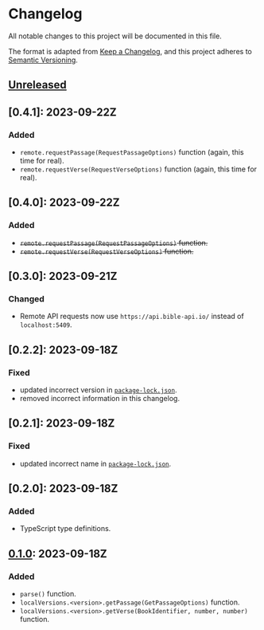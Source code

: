 # Changelog

All notable changes to this project will be documented in this file.

The format is adapted from [Keep a Changelog](https://keepachangelog.com/en/1.1.0/),
and this project adheres to [Semantic Versioning](https://semver.org/spec/v2.0.0.html).

## [Unreleased]

## [0.4.1]: 2023-09-22Z

### Added

- `remote.requestPassage(RequestPassageOptions)` function (again, this time for real).
- `remote.requestVerse(RequestVerseOptions)` function (again, this time for real).

## [0.4.0]: 2023-09-22Z

### Added

- ~~`remote.requestPassage(RequestPassageOptions)` function.~~
- ~~`remote.requestVerse(RequestVerseOptions)` function.~~

## [0.3.0]: 2023-09-21Z

### Changed

- Remote API requests now use `https://api.bible-api.io/` instead of `localhost:5409`.

## [0.2.2]: 2023-09-18Z

### Fixed

- updated incorrect version in [`package-lock.json`](./package-lock.json).
- removed incorrect information in this changelog.

## [0.2.1]: 2023-09-18Z

### Fixed

- updated incorrect name in [`package-lock.json`](./package-lock.json).

## [0.2.0]: 2023-09-18Z

### Added

- TypeScript type definitions.

## [0.1.0]: 2023-09-18Z

### Added

- `parse()` function.
- `localVersions.<version>.getPassage(GetPassageOptions)` function.
- `localVersions.<version>.getVerse(BookIdentifier, number, number)` function.

[unreleased]: https://github.com/gimjb/bible-api-local/compare/latest...HEAD
[0.1.0]: https://github.com/gimjb/bible-api-local/compare/v0.0.0...v0.1.0
